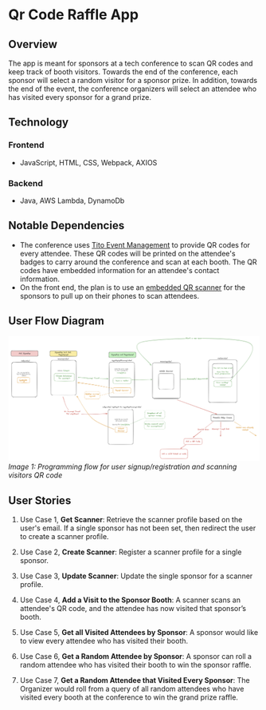 # Qr Code Raffle App

## Overview

The app is meant for sponsors at a tech conference to scan QR codes and keep track of booth visitors. Towards the end of the conference, each sponsor will select a random visitor for a sponsor prize. In addition, towards the end of the event, the conference organizers will select an attendee who has visited every sponsor for a grand prize.

## Technology

### Frontend

- JavaScript, HTML, CSS, Webpack, AXIOS

### Backend

- Java, AWS Lambda, DynamoDb

## Notable Dependencies

- The conference uses [Tito Event Management](https://ti.to/developers) to provide QR codes for every attendee. These QR codes will be printed on the attendee's badges to carry around the conference and scan at each booth. The QR codes have embedded information for an attendee's contact information.
- On the front end, the plan is to use an [embedded QR scanner](https://www.webqr.com/index.html) for the sponsors to pull up on their phones to scan attendees.

## User Flow Diagram

![User Flow Diagram](resources/readme-images/qr-code-raffle-app_wireframe-v1.png)
_Image 1: Programming flow for user signup/registration and scanning visitors QR code_

## User Stories

1. Use Case 1, **Get Scanner**: Retrieve the scanner profile based on the user's email. If a single sponsor has not been set, then redirect the user to create a scanner profile.

1. Use Case 2, **Create Scanner**: Register a scanner profile for a single sponsor.

2. Use Case 3, **Update Scanner**: Update the single sponsor for a scanner profile.

3. Use Case 4, **Add a Visit to the Sponsor Booth**: A scanner scans an attendee's QR code, and the attendee has now visited that sponsor’s booth.

4. Use Case 5, **Get all Visited Attendees by Sponsor**: A sponsor would like to view every attendee who has visited their booth.

5. Use Case 6, **Get a Random Attendee by Sponsor**: A sponsor can roll a random attendee who has visited their booth to win the sponsor raffle.

6. Use Case 7, **Get a Random Attendee that Visited Every Sponsor**: The Organizer would roll from a query of all random attendees who have visited every booth at the conference to win the grand prize raffle.
